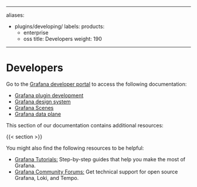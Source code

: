 -----

aliases:

- plugins/developing/
  labels:
  products:
  - enterprise
  - oss
    title: Developers
    weight: 190

-----

# Developers

Go to the [Grafana developer portal](/developers) to access the following documentation:

- [Grafana plugin development](/developers/plugin-tools)
- [Grafana design system](https://developers.grafana.com)
- [Grafana Scenes](/developers/scenes)
- [Grafana data plane](/developers/dataplane)

This section of our documentation contains additional resources:

{{\< section \>}}

You might also find the following resources to be helpful:

- [Grafana Tutorials:](https://grafana.com/tutorials/) Step-by-step guides that help you make the most of Grafana.
- [Grafana Community Forums:](https://community.grafana.com) Get technical support for open source Grafana, Loki, and Tempo.
